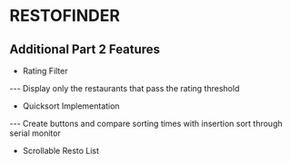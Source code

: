 # RESTOFINDER

## Additional Part 2 Features

- Rating Filter

--- Display only the restaurants that pass the rating threshold

- Quicksort Implementation

--- Create buttons and compare sorting times with insertion sort through serial monitor

- Scrollable Resto List
